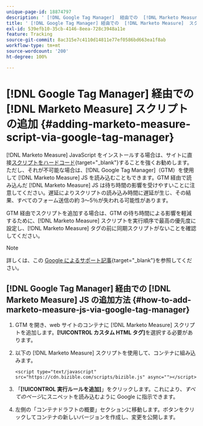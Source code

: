 ```yaml
---
unique-page-id: 18874797
description: ' [!DNL Google Tag Manager]  経由での  [!DNL Marketo Measure]  スクリプトの追加 - [!DNL Marketo Measure] - 製品ドキュメント'
title: ' [!DNL Google Tag Manager] 経由での  [!DNL Marketo Measure]  スクリプトの追加'
exl-id: 539efb10-35cb-4146-8eea-728c3948a11e
feature: Tracking
source-git-commit: 8ac315e7c4110d14811e77ef0586bd663ea1f8ab
workflow-type: tm+mt
source-wordcount: '200'
ht-degree: 100%

---
```


# [!DNL Google Tag Manager] 経由での [!DNL Marketo Measure] スクリプトの追加 {#adding-marketo-measure-script-via-google-tag-manager}

[!DNL Marketo Measure] JavaScript をインストールする場合は、サイトに直接[スクリプトをハードコード](/help/marketo-measure-tracking/setting-up-tracking/adding-marketo-measure-script.md){target="_blank"}することを強くお勧めします。ただし、それが不可能な場合は、[!DNL Google Tag Manager]（GTM）を使用して [!DNL Marketo Measure] JS を読み込むこともできます。GTM 経由で読み込んだ [!DNL Marketo Measure] JS は待ち時間の影響を受けやすいことに注意してください。遅延によりスクリプトの読み込み時間に遅延が生じ、その結果、すべてのフォーム送信の約 3～5％が失われる可能性があります。

GTM 経由でスクリプトを追加する場合は、GTM の待ち時間による影響を軽減するために、[!DNL Marketo Measure] スクリプトを実行順序で最高の優先度に設定し、[!DNL Marketo Measure] タグの前に同期スクリプトがないことを確認してください。

>[!NOTE]
>
>詳しくは、この [Google によるサポート記事](https://support.google.com/tagmanager/answer/2772421?hl=ja){target="_blank"}を参照してください。

## [!DNL Google Tag Manager] 経由での [!DNL Marketo Measure] JS の追加方法 {#how-to-add-marketo-measure-js-via-google-tag-manager}

1. GTM を開き、web サイトのコンテナに [!DNL Marketo Measure] スクリプトを追加します。**[!UICONTROL カスタム HTML タグ]**&#x200B;を選択する必要があります。

1. 以下の [!DNL Marketo Measure] スクリプトを使用して、コンテナに組み込みます。

   `<script type="text/javascript" src="https://cdn.bizible.com/scripts/bizible.js" async=""></script>`

1. 「**[!UICONTROL 実行ルールを追加]**」をクリックします。これにより、*すべてのページ*&#x200B;にスニペットを読み込むように Google に指示できます。

1. 左側の「コンテナドラフトの概要」セクションに移動します。ボタンをクリックしてコンテナの新しいバージョンを作成し、変更を公開します。
